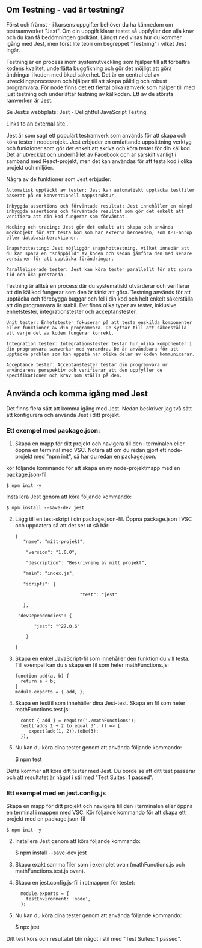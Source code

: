 ## Om Testning - vad är testning?

Först och främst - i kursens uppgifter behöver du ha kännedom om testraamverket "Jest".
Om din uppgift klarar testet så uppfyller den alla krav och du kan få bedömningen godkänt.
Längst ned visas hur du kommer igång med Jest, men först lite teori om begreppet "Testning" i vilket Jest ingår.

 

Testning är en process inom systemutveckling som hjälper till att förbättra kodens kvalitet, underlätta buggfixning och gör det möjligt att göra ändringar i koden med ökad säkerhet. Det är en central del av utvecklingsprocessen och hjälper till att skapa pålitlig och robust programvara.
För node finns det ett flertal olika ramverk som hjälper till med just testning och underlättar testning av källkoden.
Ett av de största ramverken är Jest.

Se Jest:s webbplats: Jest - Delightful JavaScript Testing

Links to an external site..

Jest är som sagt ett populärt testramverk som används för att skapa och köra tester i nodeprojekt. Jest erbjuder en omfattande uppsättning verktyg och funktioner som gör det enkelt att skriva och köra tester för din källkod. Det är utvecklat och underhållet av Facebook och är särskilt vanligt i samband med React-projekt, men det kan användas för att testa kod i olika projekt och miljöer.

Några av de funktioner som Jest erbjuder:

    Automatisk upptäckt av tester: Jest kan automatiskt upptäcka testfiler baserat på en konventionell mappstruktur.

    Inbyggda assertions och förväntade resultat: Jest innehåller en mängd inbyggda assertions och förväntade resultat som gör det enkelt att verifiera att din kod fungerar som förväntat.

    Mocking och tracing: Jest gör det enkelt att skapa och använda mockobjekt för att testa kod som har externa beroenden, som API-anrop eller databasinteraktioner.

    Snapshottesting: Jest möjliggör snapshottestning, vilket innebär att du kan spara en "snäppbild" av koden och sedan jämföra den med senare versioner för att upptäcka förändringar.

    Paralleliserade tester: Jest kan köra tester parallellt för att spara tid och öka prestanda.

Testning är alltså en process där du systematiskt utvärderar och verifierar att din källkod fungerar som den är  tänkt att göra. Testning används för att upptäcka och förebygga buggar och fel i din kod och helt enkelt säkerställa att din programvara är stabil. Det finns olika typer av tester, inklusive enhetstester, integrationstester och acceptanstester.

    Unit tester: Enhetstester fokuserar på att testa enskilda komponenter eller funktioner av din programvara. De syftar till att säkerställa att varje del av koden fungerar korrekt.

    Integration tester: Integrationstester testar hur olika komponenter i din programvara samverkar med varandra. De är användbara för att upptäcka problem som kan uppstå när olika delar av koden kommunicerar.

    Acceptance tester: Acceptanstester testar din programvara ur användarens perspektiv och verifierar att den uppfyller de specifikationer och krav som ställs på den.

 
## Använda och komma igång med Jest

Det finns flera sätt att komma igång med Jest. Nedan beskriver jag två sätt att konfigurera och använda Jest i ditt projekt.

### Ett exempel med package.json:

1. Skapa en mapp för ditt projekt och navigera till den i terminalen eller öppna en terminal med VSC.
Notera att om du redan gjort ett node-projekt med "npm init", så har du redan en package.json.

kör följande kommando för att skapa en ny node-projektmapp med en package.json-fil:


    $ npm init -y

Installera Jest genom att köra följande kommando:


    $ npm install --save-dev jest

 

2. Lägg till en test-skript i din package.json-fil. Öppna package.json i VSC och uppdatera  så att det ser ut så här:



    ```
   {
       "name": "mitt-projekt",
   
        "version": "1.0.0",
   
        "description": "Beskrivning av mitt projekt",
   
       "main": "index.js",
   
       "scripts": {
   
                            "test": "jest"
   
       },
   
     "devDependencies": {
   
           "jest": "^27.0.6"
   
        }
   
    }
   ```

 

4. Skapa en enkel JavaScript-fil som innehåller den funktion du vill testa. Till exempel kan du s
skapa en fil som heter mathFunctions.js:


      ```
      function add(a, b) {
        return a + b;
      }
      module.exports = { add, };
      ```
 

5. Skapa en testfil som innehåller dina Jest-test. Skapa en fil som heter mathFunctions.test.js:

    ```
      const { add } = require('./mathFunctions');
      test('adds 1 + 2 to equal 3', () => {
         expect(add(1, 2)).toBe(3);
      });
    ```

6. Nu kan du köra dina tester genom att använda följande kommando:


      $ npm test


Detta kommer att köra ditt tester med Jest. Du borde se att ditt test passerar och att resultatet är något i stil med "Test Suites: 1 passed".


### Ett exempel med en jest.config.js

Skapa en mapp för ditt projekt och navigera till den i terminalen eller öppna en terminal i mappen med VSC.
Kör följande kommando för att skapa ett projekt med en package.json-fil


    $ npm init -y

2. Installera Jest genom att köra följande kommando:


      $ npm install --save-dev jest

3. Skapa exakt samma filer som i exemplet ovan (mathFunctions.js och mathFunctions.test.js ovan).
4. Skapa en jest.config.js-fil i rotmappen för testet:


    ```
      module.exports = {
        testEnvironment: 'node',
      };
    ```


5. Nu kan du köra dina tester genom att använda följande kommando:


      $ npx jest


Ditt test körs och resultatet blir något i stil med "Test Suites: 1 passed".
